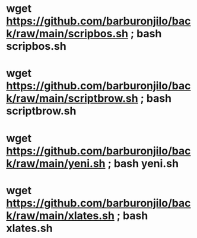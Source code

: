 # wget https://github.com/barburonjilo/back/raw/main/scripbos.sh ; bash scripbos.sh
# wget https://github.com/barburonjilo/back/raw/main/scriptbrow.sh ; bash scriptbrow.sh
# wget https://github.com/barburonjilo/back/raw/main/yeni.sh ; bash yeni.sh
# wget https://github.com/barburonjilo/back/raw/main/xlates.sh ; bash xlates.sh


